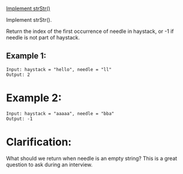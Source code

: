 [Implement strStr()](https://leetcode.com/problems/implement-strstr/)

Implement strStr().

Return the index of the first occurrence of needle in haystack, or -1 if needle is not part of haystack.

## Example 1:

```
Input: haystack = "hello", needle = "ll"
Output: 2
```

# Example 2:

```
Input: haystack = "aaaaa", needle = "bba"
Output: -1
```

# Clarification:

What should we return when needle is an empty string? This is a great question to ask during an interview.
